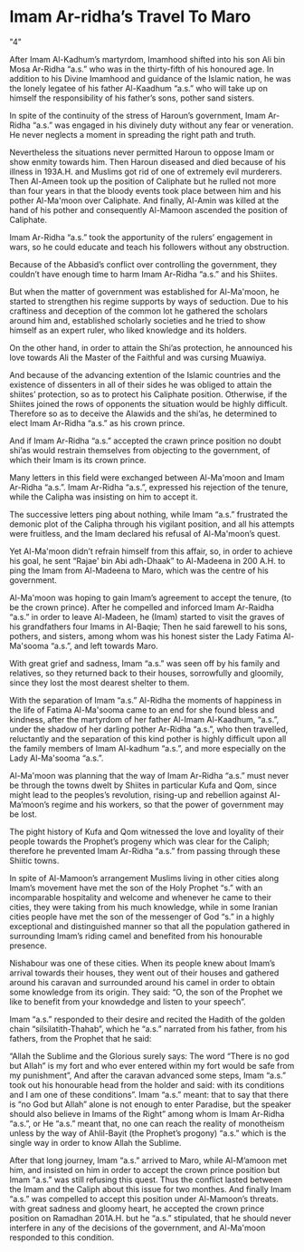 Imam Ar-ridha’s Travel To Maro
==============================

"4"

After Imam Al-Kadhum’s martyrdom, Imamhood shifted into his son Ali bin
Mosa Ar-Ridha “a.s.” who was in the thirty-fifth of his honoured age. In
addition to his Divine Imamhood and guidance of the Islamic nation, he
was the lonely legatee of his father Al-Kaadhum “a.s.” who will take up
on himself the responsibility of his father’s sons, pother sand
sisters.

In spite of the continuity of the stress of Haroun’s government, Imam
Ar-Ridha “a.s.” was engaged in his divinely duty without any fear or
veneration. He never neglects a moment in spreading the right path and
truth.

Nevertheless the situations never permitted Haroun to oppose Imam or
show enmity towards him. Then Haroun diseased and died because of his
illness in 193A.H. and Muslims got rid of one of extremely evil
murderers. Then Al-Ameen took up the position of Caliphate but he rulled
not more than four years in that the bloody events took place between
him and his pother Al-Ma'moon over Caliphate. And finally, Al-Amin was
killed at the hand of his pother and consequently Al-Mamoon ascended the
position of Caliphate.

Imam Ar-Ridha “a.s.” took the apportunity of the rulers’ engagement in
wars, so he could educate and teach his followers without any
obstruction.

Because of the Abbasid’s conflict over controlling the government, they
couldn’t have enough time to harm Imam Ar-Ridha “a.s.” and his
Shiites.

But when the matter of government was established for Al-Ma'moon, he
started to strengthen his regime supports by ways of seduction. Due to
his craftiness and deception of the common lot he gathered the scholars
around him and, established scholarly societies and he tried to show
himself as an expert ruler, who liked knowledge and its holders.

On the other hand, in order to attain the Shi’as protection, he
announced his love towards Ali the Master of the Faithful and was
cursing Muawiya.

And because of the advancing extention of the Islamic countries and the
existence of dissenters in all of their sides he was obliged to attain
the shiites’ protection, so as to protect his Caliphate position.
Otherwise, if the Shiites joined the rows of opponents the situation
would be highly difficult. Therefore so as to deceive the Alawids and
the shi’as, he determined to elect Imam Ar-Ridha “a.s.” as his crown
prince.

And if Imam Ar-Ridha “a.s.” accepted the crawn prince position no doubt
shi’as would restrain themselves from objecting to the government, of
which their Imam is its crown prince.

Many letters in this field were exchanged between Al-Ma'moon and Imam
Ar-Ridha “a.s.”. Imam Ar-Ridha “a.s.”, expressed his rejection of the
tenure, while the Calipha was insisting on him to accept it.

The successive letters ping about nothing, while Imam “a.s.” frustrated
the demonic plot of the Calipha through his vigilant position, and all
his attempts were fruitless, and the Imam declared his refusal of
Al-Ma'moon’s quest.

Yet Al-Ma'moon didn’t refrain himself from this affair, so, in order to
achieve his goal, he sent “Rajae' bin Abi adh-Dhaak” to Al-Madeena in
200 A.H. to ping the Imam from Al-Madeena to Maro, which was the centre
of his government.

Al-Ma'moon was hoping to gain Imam’s agreement to accept the tenure,
(to be the crown prince). After he compelled and inforced Imam Ar-Raidha
“a.s.” in order to leave Al-Madeen, he (Imam) started to visit the
graves of his grandfathers four Imams in Al-Baqie; Then he said farewell
to his sons, pothers, and sisters, among whom was his honest sister the
Lady Fatima Al-Ma'sooma “a.s.”, and left towards Maro.

With great grief and sadness, Imam “a.s.” was seen off by his family
and relatives, so they returned back to their houses, sorrowfully and
gloomily, since they lost the most dearest shelter to them.

With the separation of Imam “a.s.” Al-Ridha the moments of happiness in
the life of Fatima Al-Ma'sooma came to an end for she found bless and
kindness, after the martyrdom of her father Al-Imam Al-Kaadhum, “a.s.”,
under the shadow of her darling pother Ar-Ridha “a.s.”, who then
travelled, reluctantly and the separation of this kind pother is highly
difficult upon all the family members of Imam Al-kadhum “a.s.”, and more
especially on the Lady Al-Ma'sooma “a.s.”.

Al-Ma'moon was planning that the way of Imam Ar-Ridha “a.s.” must never
be through the towns dwelt by Shiites in particular Kufa and Qom, since
might lead to the peoples’s revolution, rising-up and rebellion against
Al-Ma’moon’s regime and his workers, so that the power of government may
be lost.

The pight history of Kufa and Qom witnessed the love and loyality of
their people towards the Prophet’s progeny which was clear for the
Caliph; therefore he prevented Imam Ar-Ridha “a.s.” from passing through
these Shiitic towns.

In spite of Al-Mamoon’s arrangement Muslims living in other cities
along Imam’s movement have met the son of the Holy Prophet “s.” with an
incomparable hospitality and welcome and whenever he came to their
cities, they were taking from his much knowledge, while in some Iranian
cities people have met the son of the messenger of God “s.” in a highly
exceptional and distinguished manner so that all the population gathered
in surrounding Imam’s riding camel and benefited from his honourable
presence.

Nishabour was one of these cities. When its people knew about Imam’s
arrival towards their houses, they went out of their houses and gathered
around his caravan and surrounded around his camel in order to obtain
some knowledge from its origin. They said: “O, the son of the Prophet we
like to benefit from your knowdedge and listen to your speech”.

Imam “a.s.” responded to their desire and recited the Hadith of the
golden chain “silsilatith-Thahab”, which he “a.s.” narrated from his
father, from his fathers, from the Prophet that he said:

“Allah the Sublime and the Glorious surely says: The word “There is no
god but Allah” is my fort and who ever entered within my fort would be
safe from my punishment”, And after the caravan advanced some steps,
Imam “a.s.” took out his honourable head from the holder and said: with
its conditions and I am one of these conditions”. Imam “a.s.” meant:
that to say that there is “no God but Allah” alone is not enough to
enter Paradise, but the speaker should also believe in Imams of the
Right” among whom is Imam Ar-Ridha “a.s.”, or He “a.s.” meant that, no
one can reach the reality of monotheism unless by the way of Ahlil-Bayit
(the Prophet’s progony) “a.s.” which is the single way in order to know
Allah the Sublime.

After that long journey, Imam “a.s.” arrived to Maro, while Al-M’amoon
met him, and insisted on him in order to accept the crown prince
position but Imam “a.s.” was still refusing this quest. Thus the
conflict lasted between the Imam and the Caliph about this issue for two
monthes. And finally Imam “a.s.” was compelled to accept this position
under Al-Mamoon’s threats. with great sadness and gloomy heart, he
accepted the crown prince position on Ramadhan 201A.H. but he “a.s.”
stipulated, that he should never interfere in any of the decisions of
the government, and Al-Ma'moon responded to this condition.

